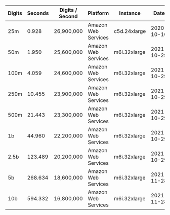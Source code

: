 | Digits | Seconds | Digits / Second | Platform | Instance | Date | Files |
| ------ | ------- | --------------- | -------- | -------- | ---- | ----- |
| 25m | 0.928 | 26,900,000 | Amazon Web Services | c5d.24xlarge | 2020-10-10 | [cfg](../Amazon%20Web%20Services/c5d.24xlarge/Zeta%283%29%20-%20Apery%27s%20Constant%20%5Bwedeniwski%5D/Zeta%283%29%20-%2020201010-104556.cfg) [out](../Amazon%20Web%20Services/c5d.24xlarge/Zeta%283%29%20-%20Apery%27s%20Constant%20%5Bwedeniwski%5D/Zeta%283%29%20-%2020201010-104556.out) [txt](../Amazon%20Web%20Services/c5d.24xlarge/Zeta%283%29%20-%20Apery%27s%20Constant%20%5Bwedeniwski%5D/Zeta%283%29%20-%2020201010-104556.txt) |
| 50m | 1.950 | 25,600,000 | Amazon Web Services | m6i.32xlarge | 2021-10-29 | [cfg](../Amazon%20Web%20Services/m6i.32xlarge/Zeta%283%29%20-%20Apery%27s%20Constant%20%5Bwedeniwski%5D/Zeta%283%29%20-%2020211029-163318.cfg) [out](../Amazon%20Web%20Services/m6i.32xlarge/Zeta%283%29%20-%20Apery%27s%20Constant%20%5Bwedeniwski%5D/Zeta%283%29%20-%2020211029-163318.out) [txt](../Amazon%20Web%20Services/m6i.32xlarge/Zeta%283%29%20-%20Apery%27s%20Constant%20%5Bwedeniwski%5D/Zeta%283%29%20-%2020211029-163318.txt) |
| 100m | 4.059 | 24,600,000 | Amazon Web Services | m6i.32xlarge | 2021-10-29 | [cfg](../Amazon%20Web%20Services/m6i.32xlarge/Zeta%283%29%20-%20Apery%27s%20Constant%20%5Bwedeniwski%5D/Zeta%283%29%20-%2020211029-163340.cfg) [out](../Amazon%20Web%20Services/m6i.32xlarge/Zeta%283%29%20-%20Apery%27s%20Constant%20%5Bwedeniwski%5D/Zeta%283%29%20-%2020211029-163340.out) [txt](../Amazon%20Web%20Services/m6i.32xlarge/Zeta%283%29%20-%20Apery%27s%20Constant%20%5Bwedeniwski%5D/Zeta%283%29%20-%2020211029-163340.txt) |
| 250m | 10.455 | 23,900,000 | Amazon Web Services | m6i.32xlarge | 2021-10-29 | [cfg](../Amazon%20Web%20Services/m6i.32xlarge/Zeta%283%29%20-%20Apery%27s%20Constant%20%5Bwedeniwski%5D/Zeta%283%29%20-%2020211029-163405.cfg) [out](../Amazon%20Web%20Services/m6i.32xlarge/Zeta%283%29%20-%20Apery%27s%20Constant%20%5Bwedeniwski%5D/Zeta%283%29%20-%2020211029-163405.out) [txt](../Amazon%20Web%20Services/m6i.32xlarge/Zeta%283%29%20-%20Apery%27s%20Constant%20%5Bwedeniwski%5D/Zeta%283%29%20-%2020211029-163405.txt) |
| 500m | 21.443 | 23,300,000 | Amazon Web Services | m6i.32xlarge | 2021-10-29 | [cfg](../Amazon%20Web%20Services/m6i.32xlarge/Zeta%283%29%20-%20Apery%27s%20Constant%20%5Bwedeniwski%5D/Zeta%283%29%20-%2020211029-175207.cfg) [out](../Amazon%20Web%20Services/m6i.32xlarge/Zeta%283%29%20-%20Apery%27s%20Constant%20%5Bwedeniwski%5D/Zeta%283%29%20-%2020211029-175207.out) [txt](../Amazon%20Web%20Services/m6i.32xlarge/Zeta%283%29%20-%20Apery%27s%20Constant%20%5Bwedeniwski%5D/Zeta%283%29%20-%2020211029-175207.txt) |
| 1b | 44.960 | 22,200,000 | Amazon Web Services | m6i.32xlarge | 2021-10-29 | [cfg](../Amazon%20Web%20Services/m6i.32xlarge/Zeta%283%29%20-%20Apery%27s%20Constant%20%5Bwedeniwski%5D/Zeta%283%29%20-%2020211029-175256.cfg) [out](../Amazon%20Web%20Services/m6i.32xlarge/Zeta%283%29%20-%20Apery%27s%20Constant%20%5Bwedeniwski%5D/Zeta%283%29%20-%2020211029-175256.out) [txt](../Amazon%20Web%20Services/m6i.32xlarge/Zeta%283%29%20-%20Apery%27s%20Constant%20%5Bwedeniwski%5D/Zeta%283%29%20-%2020211029-175256.txt) |
| 2.5b | 123.489 | 20,200,000 | Amazon Web Services | m6i.32xlarge | 2021-10-29 | [cfg](../Amazon%20Web%20Services/m6i.32xlarge/Zeta%283%29%20-%20Apery%27s%20Constant%20%5Bwedeniwski%5D/Zeta%283%29%20-%2020211029-212937.cfg) [out](../Amazon%20Web%20Services/m6i.32xlarge/Zeta%283%29%20-%20Apery%27s%20Constant%20%5Bwedeniwski%5D/Zeta%283%29%20-%2020211029-212937.out) [txt](../Amazon%20Web%20Services/m6i.32xlarge/Zeta%283%29%20-%20Apery%27s%20Constant%20%5Bwedeniwski%5D/Zeta%283%29%20-%2020211029-212937.txt) |
| 5b | 268.634 | 18,600,000 | Amazon Web Services | m6i.32xlarge | 2021-11-28 | [cfg](../Amazon%20Web%20Services/m6i.32xlarge/Zeta%283%29%20-%20Apery%27s%20Constant%20%5Bwedeniwski%5D/Zeta%283%29%20-%2020211128-112728.cfg) [out](../Amazon%20Web%20Services/m6i.32xlarge/Zeta%283%29%20-%20Apery%27s%20Constant%20%5Bwedeniwski%5D/Zeta%283%29%20-%2020211128-112728.out) [txt](../Amazon%20Web%20Services/m6i.32xlarge/Zeta%283%29%20-%20Apery%27s%20Constant%20%5Bwedeniwski%5D/Zeta%283%29%20-%2020211128-112728.txt) |
| 10b | 594.332 | 16,800,000 | Amazon Web Services | m6i.32xlarge | 2021-11-28 | [cfg](../Amazon%20Web%20Services/m6i.32xlarge/Zeta%283%29%20-%20Apery%27s%20Constant%20%5Bwedeniwski%5D/Zeta%283%29%20-%2020211128-182751.cfg) [out](../Amazon%20Web%20Services/m6i.32xlarge/Zeta%283%29%20-%20Apery%27s%20Constant%20%5Bwedeniwski%5D/Zeta%283%29%20-%2020211128-182751.out) [txt](../Amazon%20Web%20Services/m6i.32xlarge/Zeta%283%29%20-%20Apery%27s%20Constant%20%5Bwedeniwski%5D/Zeta%283%29%20-%2020211128-182751.txt) |
